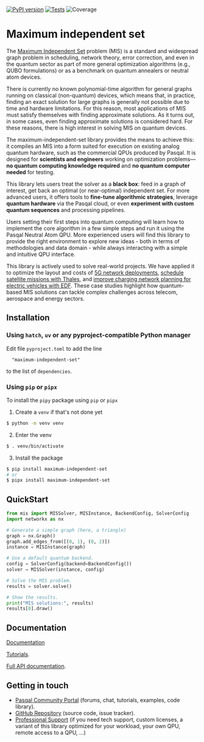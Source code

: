 [![PyPI version](https://badge.fury.io/py/maximum-independent-set.svg)](https://pypi.org/project/maximum-independent-set/)
[![Tests](https://github.com/pasqal-io/maximum-independent-set/actions/workflows/test.yml/badge.svg)](https://github.com/pasqal-io/maximum-independent-set/actions/workflows/test.yml)
![Coverage](https://img.shields.io/codecov/c/github/pasqal-io/maximum-independent-set?style=flat-square)


# Maximum independent set

The [Maximum Independent Set](https://en.wikipedia.org/wiki/Independent_set_(graph_theory)) problem (MIS) is a standard and widespread graph problem in scheduling, network theory, error correction, and even in the quantum sector as part of more general optimization algorithms (e.g., QUBO formulations) or as a benchmark on quantum annealers or neutral atom devices.

There is currently no known polynomial-time algorithm for general graphs running on classical (non-quantum) devices, which means that, in practice, finding an exact solution for large graphs is generally not possible due to time and hardware limitations. For this reason, most applications of MIS must satisfy themselves with finding approximate solutions. As it turns out, in some cases, even finding approximate solutions is considered hard. For these reasons, there is high interest in solving MIS on quantum devices.

The maximum-independent-set library provides the means to achieve this: it compiles an MIS into a form suited for execution on existing analog quantum hardware, such as the commercial QPUs produced by Pasqal. It is designed for **scientists and engineers** working on optimization problems—**no quantum computing knowledge required** and **no quantum computer needed** for testing.

This library lets users treat the solver as a **black box**: feed in a graph of interest, get back an optimal (or near-optimal) independent set. For more advanced users, it offers tools to **fine-tune algorithmic strategies**, leverage **quantum hardware** via the Pasqal cloud, or even **experiment with custom quantum sequences** and processing pipelines.

Users setting their first steps into quantum computing will learn how to implement the core algorithm in a few simple steps and run it using the Pasqal Neutral Atom QPU. More experienced users will find this library to provide the right environment to explore new ideas - both in terms of methodologies and data domain - while always interacting with a simple and intuitive QPU interface.

This library is actively used to solve real-world projects. We have applied it to optimize the layout and costs of [5G network deployments](https://www.pasqal.com/blog/reducing-the-costs-of-deploying-a-5g-network-with-a-hybrid-classical-quantum-approach/), [schedule satellite missions with Thales](https://www.pasqal.com/success-story/thales/), and [improve charging network planning for electric vehicles with EDF](https://www.pasqal.com/success-story/edf/). These case studies highlight how quantum-based MIS solutions can tackle complex challenges across telecom, aerospace and energy sectors.

## Installation

### Using `hatch`, `uv` or any pyproject-compatible Python manager

Edit file `pyproject.toml` to add the line

```
  "maximum-independent-set"
```

to the list of `dependencies`.

### Using `pip` or `pipx`
To install the `pipy` package using `pip` or `pipx`

1. Create a `venv` if that's not done yet

```sh
$ python -m venv venv

```

2. Enter the venv

```sh
$ . venv/bin/activate
```

3. Install the package

```sh
$ pip install maximum-independent-set
# or
$ pipx install maximum-independent-set
```

## QuickStart

```python
from mis import MISSolver, MISInstance, BackendConfig, SolverConfig
import networkx as nx

# Generate a simple graph (here, a triangle)
graph = nx.Graph()
graph.add_edges_from([(0, 1), (0, 2)])
instance = MISInstance(graph)

# Use a default quantum backend.
config = SolverConfig(backend=BackendConfig())
solver = MISSolver(instance, config)

# Solve the MIS problem.
results = solver.solve()

# Show the results.
print("MIS solutions:", results)
results[0].draw()
```

## Documentation

[Documentation](https://pasqal-io.github.io/maximum-independent-set/latest/)

[Tutorials](https://pasqal-io.github.io/maximum-independent-set/latest/tutorial%201a%20-%20Using%20a%20Quantum%20Device%20to%20solve%20MIS/).

[Full API documentation](https://pasqal-io.github.io/maximum-independent-set/latest/api/mis/).

## Getting in touch

- [Pasqal Community Portal](https://community.pasqal.com/) (forums, chat, tutorials, examples, code library).
- [GitHub Repository](https://github.com/pasqal-io/maximum-independent-set) (source code, issue tracker).
- [Professional Support](https://www.pasqal.com/contact-us/) (if you need tech support, custom licenses, a variant of this library optimized for your workload, your own QPU, remote access to a QPU, ...)

